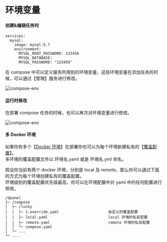 # 环境变量

#### 创建&编辑任务时

```
services:
  mysql:
    image: mysql:5.7
    environment:
      MYSQL_ROOT_PASSWORD: 123456
      MYSQL_DATABASE: 
      MYSQL_PASSWORD: "123456"
```
在 compose 中可以定义服务所用到的环境变量，这些环境变量在添加任务的时候，可以通过【管理】服务进行修改。

![compose-env](https://cdn.w7.cc/dpanel/compose-env-1.png)

#### 运行时修改

在部署 compose 任务的时候，也可以再次对环境变量进行修改。

![compose-env](https://cdn.w7.cc/dpanel/compose-env-2.png?a=1)

#### 多 Docker 环境

如果你有多个【[Docker 环境](zh-cn/manual/setting/docker-env)】在部署你也可以为每个环境新建私有的【[覆盖配置](/zh-cn/manual/compose/override)】。\
多环境的覆盖配置文件以 环境名.yaml 或是 环境名.yml 命名。

假设你当前有两个 docker 环境，分别是 local 及 remote。那么你可以通过下面的方式为每个环境创建私有的覆盖配置。\
环境级别的覆盖配置优先级最高，你可以在环境配置中对 yaml 中的任何配置进行修改。

```
/dpanel
├─ /compose
│  ├─ /lucky                                     
│  │  ├─ 1.override.yaml                      自定义的覆盖配置
│  │  ├─ local.yaml                           local 环境的私有配置
│  │  ├─ remote.yaml                          remote 环境的私有配置
│  │  └─ compose.yaml
│  └─ ... 
└─ ....
```

